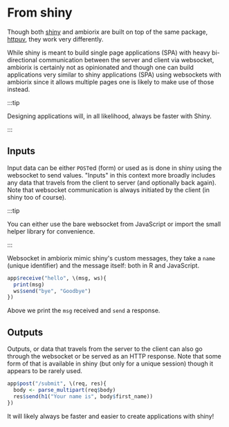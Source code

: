 # From shiny

Though both [shiny](https://github.com/rstudio/shiny) and ambiorix are built on top of the same package, [httpuv](https://github.com/rstudio/httpuv), they work very differently. 

While shiny is meant to build single page applications (SPA) with heavy
bi-directional communication between the server and client via websocket,
ambiorix is certainly not as opinionated and though one can build applications
very similar to shiny applications (SPA) using websockets with ambiorix since 
it allows multiple pages one is likely to make use of those instead.

:::tip

Designing applications will, in all likelihood, always be faster with
Shiny.

:::

## Inputs

Input data can be either `POST`ed (form) or used as is done in shiny using the
websocket to send values. "Inputs" in this context more broadly includes any
data that travels from the client to server (and optionally back again). 
Note that websocket communication is always initiated by the client 
(in shiny too of course).

:::tip

You can either use the bare websocket from JavaScript or import the
small helper library for convenience.

:::

Websocket in ambiorix mimic shiny's custom messages, they take a `name` (unique identifier) and the message itself: both in R and JavaScript. 

```r
app$receive("hello", \(msg, ws){
  print(msg)
  ws$send("bye", "Goodbye")
})
```

Above we print the `msg` received and `send` a response.

## Outputs

Outputs, or data that travels from the server to the client can also go through the websocket or be served as an HTTP response. Note that some form of that is available in shiny (but only for a unique session) though it appears to be rarely used.

```r
app$post("/submit", \(req, res){
  body <- parse_multipart(req$body)
  res$send(h1("Your name is", body$first_name))
})
```

It will likely always be faster and easier to create applications with shiny!